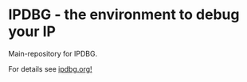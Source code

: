 # IPDBG - the environment to debug your IP
Main-repository for IPDBG.

For details see [ipdbg.org!](http://ipdbg.org)
